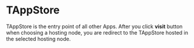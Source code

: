 # TAppStore

TAppStore is the entry point of all other Apps.  After you click **visit** button when choosing a hosting node, you are redirect to the TAppStore hosted in the selected hosting node.
